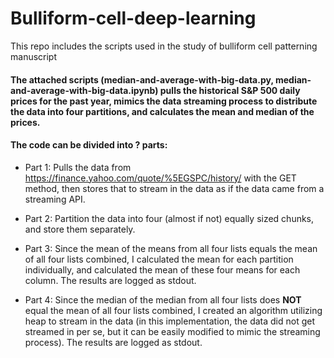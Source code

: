 # Bulliform-cell-deep-learning

This repo includes the scripts used in the study of bulliform cell patterning manuscript





#### The attached scripts (median-and-average-with-big-data.py, median-and-average-with-big-data.ipynb) pulls the historical S&P 500 daily prices for the past year, mimics the data streaming process to distribute the data into four partitions, and calculates the mean and median of the prices.

#### The code can be divided into ? parts:

- Part 1:
Pulls the data from https://finance.yahoo.com/quote/%5EGSPC/history/ with the GET method, then stores that to stream in the data as if the data came from a streaming API.

- Part 2:
Partition the data into four (almost if not) equally sized chunks, and store them separately.

- Part 3:
Since the mean of the means from all four lists equals the mean of all four lists combined, I calculated the mean for each partition individually, and calculated the mean of these four means for each column. The results are logged as stdout.

- Part 4:
Since the median of the median from all four lists does **NOT** equal the mean of all four lists combined, I created an algorithm utilizing heap to stream in the data (in this implementation, the data did not get streamed in per se, but it can be easily modified to mimic the streaming process). The results are logged as stdout.
